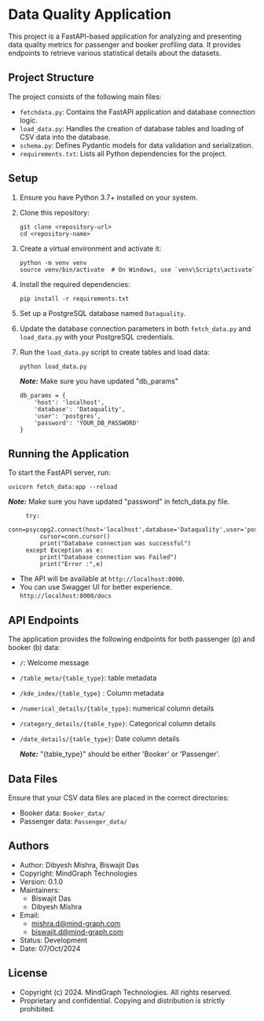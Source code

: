 # Data Quality Application

This project is a FastAPI-based application for analyzing and presenting data quality metrics for passenger and booker profiling data. It provides endpoints to retrieve various statistical details about the datasets.

## Project Structure

The project consists of the following main files:

- `fetchdata.py`: Contains the FastAPI application and database connection logic.
- `load_data.py`: Handles the creation of database tables and loading of CSV data into the database.
- `schema.py`: Defines Pydantic models for data validation and serialization.
- `requirements.txt`: Lists all Python dependencies for the project.

## Setup

1. Ensure you have Python 3.7+ installed on your system.

2. Clone this repository:
   ```
   git clone <repository-url>
   cd <repository-name>
   ```

3. Create a virtual environment and activate it:
   ```
   python -m venv venv
   source venv/bin/activate  # On Windows, use `venv\Scripts\activate`
   ```

4. Install the required dependencies:
   ```
   pip install -r requirements.txt
   ```

5. Set up a PostgreSQL database named `Dataquality`.

6. Update the database connection parameters in both `fetch_data.py` and `load_data.py` with your PostgreSQL credentials.

7. Run the `load_data.py` script to create tables and load data:
   ```
   python load_data.py
   ```
   ***Note:*** Make sure you have updated "db_params"
      ```
      db_params = {
          'host': 'localhost',
          'database': 'Dataquality',
          'user': 'postgres',
          'password': 'YOUR_DB_PASSWORD'
      }
      ```

## Running the Application

To start the FastAPI server, run:

```
uvicorn fetch_data:app --reload
```
   ***Note:*** Make sure you have updated "password" in fetch_data.py file.

         try:
             conn=psycopg2.connect(host='localhost',database='Dataquality',user='postgres',password='YOUR_DB_PASSWORD',cursor_factory=RealDictCursor)
             cursor=conn.cursor()
             print("Database connection was successful")
         except Exception as e:
             print("Database connection was Failed")
             print("Error :",e)
         
         
   

- The API will be available at `http://localhost:8000`.
- You can use Swagger UI for better experience.  `http://localhost:8000/docs`

## API Endpoints

The application provides the following endpoints for both passenger (p) and booker (b) data:

- `/`: Welcome message
- `/table_meta/{table_type}`: table metadata
- `/kde_index/{table_type}` : Column metadata 
- `/numerical_details/{table_type}`: numerical column details
- `/category_details/{table_type}`: Categorical column details
- `/date_details/{table_type}`: Date column details
  
     ***Note:*** "{table_type}" should be either 'Booker' or 'Passenger'.


## Data Files

Ensure that your CSV data files are placed in the correct directories:

- Booker data: `Booker_data/`
- Passenger data: `Passenger_data/`

## Authors
- Author: Dibyesh Mishra, Biswajit Das
- Copyright: MindGraph Technologies
- Version: 0.1.0
- Maintainers:
   - Biswajit Das
   - Dibyesh Mishra
- Email:
   - mishra.d@mind-graph.com
   - biswajit.d@mind-graph.com
- Status: Development
- Date: 07/Oct/2024

## License

- Copyright (c) 2024. MindGraph Technologies. All rights reserved.
- Proprietary and confidential. Copying and distribution is strictly prohibited.

